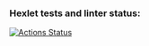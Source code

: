 ### Hexlet tests and linter status:
[![Actions Status](https://github.com/Gavrilov-Val/frontend-project-46/actions/workflows/hexlet-check.yml/badge.svg)](https://github.com/Gavrilov-Val/frontend-project-46/actions)